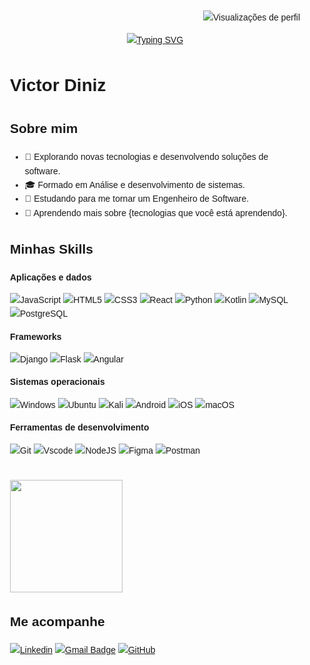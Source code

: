 <div style="font-family: Arial, sans-serif; line-height: 1.6; padding: 20px; max-width: 800px; margin: auto;">
<p align="right">
  <img src="https://komarev.com/ghpvc/?username=Victor-Diniz-Dev&color=006bed&style=flat" alt="Visualizações de perfil" />
</p>
<div align = "center" width = "100%">
  
  <a href="https://git.io/typing-svg"><img src="https://readme-typing-svg.herokuapp.com?font=Poppins&weight=700&size=30&duration=3000&pause=1000&color=1827F7&center=true&width=435&lines=Welcome+%3A);Bem+Vindo+%3A)" alt="Typing SVG" /></a>
</div>

<div align="left">
  <h1>Victor Diniz</h1>
</div>

## Sobre mim

- 🤔 Explorando novas tecnologias e desenvolvendo soluções de software.
- 🎓 Formado em Análise e desenvolvimento de sistemas.
- 💼 Estudando para me tornar um Engenheiro de Software.
- 🌱 Aprendendo mais sobre {tecnologias que você está aprendendo}.

## Minhas Skills

**Aplicações e dados**

![JavaScript](https://img.shields.io/badge/JavaScript-F7DF1E?style=for-the-badge&logo=javascript&logoColor=black)
![HTML5](https://img.shields.io/badge/HTML5-E34F26?style=for-the-badge&logo=html5&logoColor=white)
![CSS3](https://img.shields.io/badge/CSS3-1572B6?style=for-the-badge&logo=css3&logoColor=white)
![React](https://img.shields.io/badge/React-20232A?style=for-the-badge&logo=react&logoColor=61DAFB)
![Python](https://img.shields.io/badge/python-3670A0?style=for-the-badge&logo=python&logoColor=ffdd54)
![Kotlin](https://img.shields.io/badge/Kotlin-0095D5?&style=for-the-badge&logo=kotlin&logoColor=white)
![MySQL](https://img.shields.io/badge/MySQL-00000F?style=for-the-badge&logo=mysql&logoColor=white)
![PostgreSQL](https://img.shields.io/badge/PostgreSQL-000?style=for-the-badge&logo=postgresql)

**Frameworks**

![Django](https://img.shields.io/badge/django-%23092E20.svg?style=for-the-badge&logo=django&logoColor=white)
![Flask](https://img.shields.io/badge/flask-%23000.svg?style=for-the-badge&logo=flask&logoColor=white)
![Angular](https://img.shields.io/badge/Angular-DD0031?style=for-the-badge&logo=angular&logoColor=white)

**Sistemas operacionais**

![Windows](https://img.shields.io/badge/Windows-000?style=for-the-badge&logo=windows&logoColor=2CA5E0)
![Ubuntu](https://img.shields.io/badge/Ubuntu-35495E?style=for-the-badge&logo=ubuntu&logoColor=2CA5E0)
![Kali](https://img.shields.io/badge/Kali-268BEE?style=for-the-badge&logo=kalilinux&logoColor=white)
![Android](https://img.shields.io/badge/Android-3DDC84?style=for-the-badge&logo=android&logoColor=white)
![iOS](https://img.shields.io/badge/iOS-000000?style=for-the-badge&logo=ios&logoColor=white)
![macOS](https://img.shields.io/badge/mac%20os-000000?style=for-the-badge&logo=macos&logoColor=F0F0F0)

**Ferramentas de desenvolvimento**

![Git](https://img.shields.io/badge/GIT-E44C30?style=for-the-badge&logo=git&logoColor=white)
![Vscode](https://img.shields.io/badge/Vscode-007ACC?style=for-the-badge&logo=visual-studio-code&logoColor=white)
![NodeJS](https://img.shields.io/badge/node.js-6DA55F?style=for-the-badge&logo=node.js&logoColor=white)
![Figma](https://img.shields.io/badge/Figma-696969?style=for-the-badge&logo=figma&logoColor=figma)
![Postman](https://img.shields.io/badge/Postman-FF6C37.svg?style=for-the-badge&logo=Postman&logoColor=white)

<br/>

<a href="https://github.com/Victor-Diniz-Dev" title="Perfil do Victor">
  <img height="180em" src="https://github-readme-stats.vercel.app/api?username=Victor-Diniz-Dev&theme=tokyonight&show_icons=true" />
</a>

## Me acompanhe

[![Linkedin](https://img.shields.io/badge/-LinkedIn-blue?style=flat-square&logo=Linkedin&logoColor=white&link=https://www.linkedin.com/in/v1ctordiniz/)](https://www.linkedin.com/in/v1ctordiniz/)
[![Gmail Badge](https://img.shields.io/badge/-Email-006bed?style=flat-square&logo=Gmail&logoColor=white&link=mailto:victordinizdev@gmail.com)](mailto:victordinizdev@gmail.com)
[![GitHub](https://img.shields.io/github/followers/Victor-Diniz-Dev?label=follow&style=social)]([LINK-DO-SEU-GITHUB](https://github.com/Victor-Diniz-Dev))

